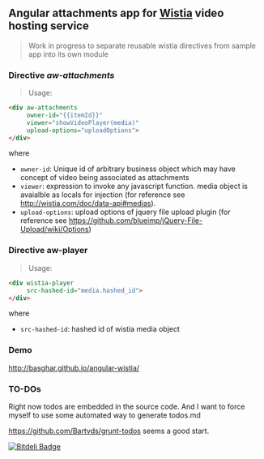 ## Angular attachments app for [Wistia](http://wistia.com/hello) video hosting service

> Work in progress to separate reusable wistia directives from sample app into its own module

### **Directive _aw-attachments_**
> Usage:
```html
<div aw-attachments
     owner-id="{{itemId}}"
     viewer="showVideoPlayer(media)"
     upload-options="uploadOptions">
</div>
```
where
  * `owner-id`: Unique id of arbitrary business object which may have concept of video being associated as attachments
  * `viewer`: expression to invoke any javascript function. media object is avaialble as locals for injection (for reference see http://wistia.com/doc/data-api#medias).
  * `upload-options`: upload options of jquery file upload plugin (for reference see https://github.com/blueimp/jQuery-File-Upload/wiki/Options)

### Directive aw-player
> Usage:
```html
<div wistia-player
     src-hashed-id="media.hashed_id">
</div>
```
where
  * `src-hashed-id`: hashed id of wistia media object

### Demo
http://basghar.github.io/angular-wistia/

### TO-DOs
Right now todos are embedded in the source code. And I want to force myself to use some automated way to generate todos.md

https://github.com/Bartvds/grunt-todos seems a good start.


[![Bitdeli Badge](https://d2weczhvl823v0.cloudfront.net/basghar/angular-wistia/trend.png)](https://bitdeli.com/free "Bitdeli Badge")

